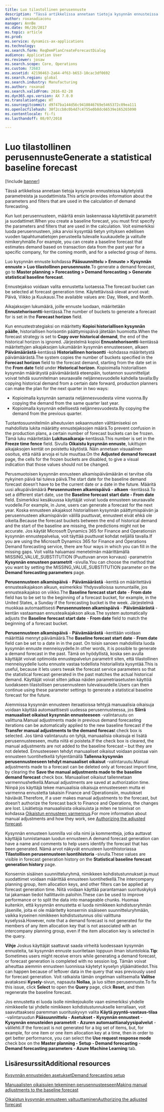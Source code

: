 ```yaml
---
title: Luo tilastollinen perusennuste
description: "Tässä artikkelissa annetaan tietoja kysynnän ennusteissa käytetyistä parametreista ja suodattimista."
author: roxanadiaconu
manager: AnnBe
ms.date: 06/20/2017
ms.topic: article
ms.prod: 
ms.service: dynamics-ax-applications
ms.technology: 
ms.search.form: ReqDemPlanCreateForecastDialog
audience: Application User
ms.reviewer: josaw
ms.search.scope: Core, Operations
ms.custom: 72683
ms.assetid: 42190463-2a64-4f63-b653-10cac3df0692
ms.search.region: global
ms.search.industry: Manufacturing
ms.author: roxanad
ms.search.validFrom: 2016-02-28
ms.dyn365.ops.version: AX 7.0.0
ms.translationtype: HT
ms.sourcegitcommit: d9747ba144d56c9410846769e5465372c89ea111
ms.openlocfilehash: 30f2ccb8c0b4d7c4755e0b8dc66539e165265090
ms.contentlocale: fi-fi
ms.lasthandoff: 08/07/2018

---
```


# <a name="generate-a-statistical-baseline-forecast"></a><span data-ttu-id="a052c-103">Luo tilastollinen perusennuste</span><span class="sxs-lookup"><span data-stu-id="a052c-103">Generate a statistical baseline forecast</span></span>

[!include [banner](../includes/banner.md)]

<span data-ttu-id="a052c-104">Tässä artikkelissa annetaan tietoja kysynnän ennusteissa käytetyistä parametreista ja suodattimista.</span><span class="sxs-lookup"><span data-stu-id="a052c-104">This article provides information about the parameters and filters that are used in the calculation of demand forecasting.</span></span> 

<span data-ttu-id="a052c-105">Kun luot perusennusteen, määritä ensin laskennassa käytettävät parametrit ja suodattimet.</span><span class="sxs-lookup"><span data-stu-id="a052c-105">When you create a baseline forecast, you must first specify the parameters and filters that are used in the calculation.</span></span> <span data-ttu-id="a052c-106">Voit esimerkiksi luoda perusennusteen, joka arvioi kysyntää tietyn yrityksen edellisen vuoden tapahtumatietojen perusteella tulevalle kuukaudelle ja valitulle nimikeryhmälle.</span><span class="sxs-lookup"><span data-stu-id="a052c-106">For example, you can create a baseline forecast that estimates demand based on transaction data from the past year for a specific company, for the coming month, and for a selected group of items.</span></span> 

<span data-ttu-id="a052c-107">Luo kysynnän ennuste kohdassa **Pääsuunnittelu &gt; Ennuste &gt; Kysynnän ennuste &gt; Luo tilastollinen perusennuste**.</span><span class="sxs-lookup"><span data-stu-id="a052c-107">To generate a demand forecast, go to **Master planning &gt; Forecasting &gt; Demand forecasting &gt; Generate statistical baseline forecast**.</span></span> 

<span data-ttu-id="a052c-108">Ennustejakso voidaan valita ennustetta luotaessa.</span><span class="sxs-lookup"><span data-stu-id="a052c-108">The forecast bucket can be selected at forecast generation time.</span></span> <span data-ttu-id="a052c-109">Käytettävissä olevat arvot ovat: Päivä, Viikko ja Kuukausi.</span><span class="sxs-lookup"><span data-stu-id="a052c-109">The available values are: Day, Week, and Month.</span></span> 

<span data-ttu-id="a052c-110">Aikajaksojen lukumäärä, joille ennuste luodaan, määritetään **Ennustehorisontti**-kentässä.</span><span class="sxs-lookup"><span data-stu-id="a052c-110">The number of buckets to generate a forecast for is set in the **Forecast horizon** field.</span></span> 

<span data-ttu-id="a052c-111">Kun ennustestrategiaksi on määritetty **Kopioi historiallisen kysynnän päälle**, historiallisen horisontin päättymispäivä jätetään huomiotta.</span><span class="sxs-lookup"><span data-stu-id="a052c-111">When the forecast strategy is set to **Copy over historical demand**, the end of the historical horizon is ignored.</span></span> <span data-ttu-id="a052c-112">Järjestelmä kopioi **Ennustehorisontti**-kentässä määritettyjen aikajaksojen lukumäärän kysynnän ennusteeseen, alkaen **Päivämäärästä**-kentässä **Historiallinen horisontti** -kohdassa määritetystä päivämäärästä.</span><span class="sxs-lookup"><span data-stu-id="a052c-112">The system copies the number of buckets specified in the **Forecast horizon** field to the forecast demand, starting from the date set in the **From date** field under **Historical horizon**.</span></span> <span data-ttu-id="a052c-113">Kopioimalla historiallisen kysynnän määrätystä päivämäärästä eteenpäin, tuotannon suunnittelijat voivat tehdä suunnitelman seuraavalle neljännesvuodelle kahdella tavalla:</span><span class="sxs-lookup"><span data-stu-id="a052c-113">By copying historical demand from a certain date forward, production planners can make the plan for the next quarter in two ways:</span></span>

-   <span data-ttu-id="a052c-114">Kopioimalla kysynnän samasta neljännesvuodesta viime vuonna.</span><span class="sxs-lookup"><span data-stu-id="a052c-114">By copying the demand from the same quarter last year.</span></span>
-   <span data-ttu-id="a052c-115">Kopioimalla kysynnän edellisestä neljännesvuodesta.</span><span class="sxs-lookup"><span data-stu-id="a052c-115">By copying the demand from the previous quarter.</span></span>

<span data-ttu-id="a052c-116">Tuotantosuunnitelmiin aiheutuvien sekaannusten välttämiseksi on mahdollista lukita määrätty ennustejaksojen määrä.</span><span class="sxs-lookup"><span data-stu-id="a052c-116">To prevent confusion in the production plans, a certain number of forecast buckets can be frozen.</span></span> <span data-ttu-id="a052c-117">Tämä luku määritetään **Lukitusaikaraja**-kentässä.</span><span class="sxs-lookup"><span data-stu-id="a052c-117">This number is set in the **Freeze time fence** field.</span></span> <span data-ttu-id="a052c-118">Sivulla **Oikaistu kysynnän ennuste**, lukittujen aikajaksojen kentät on poistettu käytöstä. Näin annetaan visuaalinen osoitus, että näitä arvoja ei tule muuttaa.</span><span class="sxs-lookup"><span data-stu-id="a052c-118">On the **Adjusted demand forecast** page, the cells for the frozen buckets are disabled, to give a visual indication that those values should not be changed.</span></span> 

<span data-ttu-id="a052c-119">Perusmuotoisen kysynnän ennusteen alkamispäivämäärän ei tarvitse olla nykyinen päivä tai tuleva päivä.</span><span class="sxs-lookup"><span data-stu-id="a052c-119">The start date for the baseline demand forecast doesn’t have to be the current date or a date in the future.</span></span> <span data-ttu-id="a052c-120">Määritä uusi alkupäivämäärä **Perusennusteen alkamispäivä - alkaen** -kentässä.</span><span class="sxs-lookup"><span data-stu-id="a052c-120">To set a different start date, use the **Baseline forecast start date - From date** field.</span></span> <span data-ttu-id="a052c-121">Esimerkiksi kesäkuussa käyttäjät voivat luoda ennusteen seuraavalle vuodelle.</span><span class="sxs-lookup"><span data-stu-id="a052c-121">For example, in June, users can generate a forecast for the next year.</span></span> <span data-ttu-id="a052c-122">Koska ennusteen aikajaksot historiallisen kysynnän päättymispäivän ja perusennusteen alkamispäivän välillä puuttuvat, ennusteet eivät ehkä ole oikeita.</span><span class="sxs-lookup"><span data-stu-id="a052c-122">Because the forecast buckets between the end of historical demand and the start of the baseline are missing, the predictions might not be accurate.</span></span> <span data-ttu-id="a052c-123">Jos käytät Microsoft Dynamics 365 for Finance and Operationsin kysynnän ennustepalvelua, voit täyttää puuttuvat kohdat neljällä tavalla.</span><span class="sxs-lookup"><span data-stu-id="a052c-123">If you are using the Microsoft Dynamics 365 for Finance and Operations Demand forecasting service, there are four ways in which you can fill in the missing gaps.</span></span> <span data-ttu-id="a052c-124">Voit valita haluamasi menetelmän määrittämällä MISSING\_VALUE\_SUBSTITUTION (Puuttuvan arvon korvaus) -parametrin **Kysynnän ennusteen parametrit** -sivulla.</span><span class="sxs-lookup"><span data-stu-id="a052c-124">You can choose the method that you want by setting the MISSING\_VALUE\_SUBSTITUTION parameter on the **Demand forecasting parameters** page.</span></span> 

<span data-ttu-id="a052c-125">**Perusennusteen alkamispäivä**  -  **Päivämäärästä** -kenttä on määritettävä ennusteaikajakson alkuun, esimerkiksi Yhdysvalloissa sunnuntaille, jos ennusteaikajakso on viikko.</span><span class="sxs-lookup"><span data-stu-id="a052c-125">The **Baseline forecast start date** - **From date** field has to be set to the beginning of a forecast bucket, for example, in the United States, a Sunday if the forecasting bucket is the week.</span></span> <span data-ttu-id="a052c-126">Järjestelmä muokkaa automaattisesti **Perusennusteen alkamispäivä**  -  **Päivämäärästä** -kentän vastaamaan ennusteaikajakson alkua.</span><span class="sxs-lookup"><span data-stu-id="a052c-126">The system automatically adjusts the **Baseline forecast start date** - **From date** field to match the beginning of a forecast bucket.</span></span> 

<span data-ttu-id="a052c-127">**Perusennusteen alkamispäivä**  -  **Päivämäärästä** -kenttään voidaan määrittää mennyt päivämäärä.</span><span class="sxs-lookup"><span data-stu-id="a052c-127">The **Baseline forecast start date** - **From date** field can be set to a date in in the past.</span></span> <span data-ttu-id="a052c-128">On toisin sanoen mahdollista luoda kysynnän ennuste menneisyydelle.</span><span class="sxs-lookup"><span data-stu-id="a052c-128">In other words, it is possible to generate a demand forecast in the past.</span></span> <span data-ttu-id="a052c-129">Tämä on hyödyllistä, koska sen avulla käyttäjät voivat optimoida ennustepalvelun parametrit siten, että tilastollinen menneisyydelle luotu ennuste vastaa todellista historiallista kysyntää.</span><span class="sxs-lookup"><span data-stu-id="a052c-129">This is useful, because it lets users tweak the forecast service parameters so that the statistical forecast generated in the past matches the actual historical demand.</span></span> <span data-ttu-id="a052c-130">Käyttäjät voivat sitten jatkaa näiden parametriasetusten käyttöä luodakseen tilastollisen perusennusteen tulevaisuudelle.</span><span class="sxs-lookup"><span data-stu-id="a052c-130">Users can then continue using these parameter settings to generate a statistical baseline forecast for the future.</span></span> 

<span data-ttu-id="a052c-131">Aiemmissa kysynnän ennusteen iteraatioissa tehtyjä manuaalisia oikaisuja voidaan käyttää automaattisesti uudessa perusennusteessa, jos **Siirrä manuaaliset oikaisut kysynnän ennusteeseen** -valintaruutu on valittuna.</span><span class="sxs-lookup"><span data-stu-id="a052c-131">Manual adjustments made in previous demand forecasting iterations can be automatically applied to the new baseline forecast if the **Transfer manual adjustments to the demand forecas**t check box is selected.</span></span> <span data-ttu-id="a052c-132">Jos tämä valintaruutu on tyhjä, manuaalisia oikaisuja ei lisätä perusennusteeseen, mutta niitä ei poisteta.</span><span class="sxs-lookup"><span data-stu-id="a052c-132">If the check box is cleared, the manual adjustments are not added to the baseline forecast – but they are not deleted.</span></span> <span data-ttu-id="a052c-133">Ennusteeseen tehdyt manuaaliset oikaisut voidaan poistaa vain ennusteen tuontihetkellä tyhjentämällä **Tallenna kysynnän perusennusteeseen tehdyt manuaaliset oikaisut** -valintaruutu.</span><span class="sxs-lookup"><span data-stu-id="a052c-133">Manual adjustments made to a forecast can be deleted only at forecast import time, by clearing the **Save the manual adjustments made to the baseline demand forecast** check box.</span></span> <span data-ttu-id="a052c-134">Manuaaliset oikaisut tallennetaan varmennushetkellä.</span><span class="sxs-lookup"><span data-stu-id="a052c-134">Manual adjustments are saved at authorization time.</span></span> <span data-ttu-id="a052c-135">Niinpä jos käyttäjä tekee manuaalisia oikaisuja ennusteeseen mutta ei varmenna ennustetta takaisin Finance and Operationsiin, muutokset häviävät.</span><span class="sxs-lookup"><span data-stu-id="a052c-135">Therefore, if a user makes manual adjustments to the forecast, but doesn’t authorize the forecast back to Finance and Operations, the changes are lost.</span></span> <span data-ttu-id="a052c-136">Lisätietoja manuaalisista oikaisuista ja miten ne toimivat on kohdassa [Oikaistun ennusteen varmennus](authorize-adjusted-forecast.md).</span><span class="sxs-lookup"><span data-stu-id="a052c-136">For more information about manual adjustments and how they work, see [Authorizing the adjusted forecast](authorize-adjusted-forecast.md).</span></span> 

<span data-ttu-id="a052c-137">Kysynnän ennusteen luonnilla voi olla nimi ja kommentteja, jotka auttavat käyttäjiä tunnistamaan luodun ennusteen.</span><span class="sxs-lookup"><span data-stu-id="a052c-137">A demand forecast generation can have a name and comments to help users identify the forecast that has been generated.</span></span> <span data-ttu-id="a052c-138">Nämä arvot näkyvät ennusteen luontihistoriassa **Tilastollisen perusennusteen luontihistoria** -sivulla.</span><span class="sxs-lookup"><span data-stu-id="a052c-138">These values are visible in forecast generation history on the **Statistical baseline forecast generation history** page.</span></span> 

<span data-ttu-id="a052c-139">Konsernin sisäinen suunnitteluryhmä, nimikkeen kohdistustunnukset ja muut suodattimet voidaan määrittää ennusteen luontihetkellä.</span><span class="sxs-lookup"><span data-stu-id="a052c-139">The intercompany planning group, item allocation keys, and other filters can be applied at forecast generation time.</span></span> <span data-ttu-id="a052c-140">Niitä voidaan käyttää parantamaan suorituskykyä tai jakamaan tiedot hallittaviin paloihin.</span><span class="sxs-lookup"><span data-stu-id="a052c-140">These can be used to improve performance or to split the data into manageable chunks.</span></span> <span data-ttu-id="a052c-141">Huomaa kuitenkin, että kysynnän ennustetta ei luoda nimikkeen kohdistusryhmän jäsenille, joita ei ole määritetty konsernin sisäiseen suunnitteluryhmään, vaikka kyseinen nimikkeen kohdistustunnus olisi valittuna kyselyssä.</span><span class="sxs-lookup"><span data-stu-id="a052c-141">However, note that a demand forecast is not generated for the members of any item allocation key that is not associated with an intercompany planning group, even if the item allocation key is selected in the query.</span></span> 

<span data-ttu-id="a052c-142">**Vihje** Joskus käyttäjät saattavat saada virheitä luodessaan kysynnän ennusteita, tai kysynnän ennuste suoritetaan loppuun ilman istuntolokia.</span><span class="sxs-lookup"><span data-stu-id="a052c-142">**Tip**: Sometimes users might receive errors while generating a demand forecast, or forecast generation is completed with no session log.</span></span> <span data-ttu-id="a052c-143">Tämän voivat aiheuttaa aiemmin ennusteen luonnissa käytetyt kyselyn ylijäämätiedot.</span><span class="sxs-lookup"><span data-stu-id="a052c-143">This can happen because of leftover data in the query that was previously used for forecast generation.</span></span> <span data-ttu-id="a052c-144">Voit ratkaista tämän ongelman valitsemalla **Valitse** avataksesi **Kysely**-sivun, napsauta **Nollaa**, ja luo sitten perusennuste.</span><span class="sxs-lookup"><span data-stu-id="a052c-144">To fix this issue, click **Select** to open the **Query** page, click **Reset**, and then regenerate the baseline forecast.</span></span> 

<span data-ttu-id="a052c-145">Jos ennustetta ei luoda isolle nimikejoukolle vaan esimerkiksi yhdelle nimikkeelle tai yhdelle nimikkeen kohdistustunnukselle kerrallaan, voit saavuttaaksesi paremman suorituskyvyn valita **Käytä pyyntö-vastaus-tilaa** -valintaruudun **Pääsuunnittelu - Asetukset - Kysynnän ennusteet**  -  **Kysynnän ennusteiden parametrit - Azuren automaattianalyysipalvelut** -välilehti.</span><span class="sxs-lookup"><span data-stu-id="a052c-145">If the forecast is not generated for a big set of items, but, for example, for one item or one item allocation key at a time, then in order to get better performance, you can select the **Use request response mode** check box on the **Master planning - Setup - Demand forecasting** - **Demand forecasting parameters - Azure Machine Learning** tab.</span></span>

<a name="additional-resources"></a><span data-ttu-id="a052c-146">Lisäresurssit</span><span class="sxs-lookup"><span data-stu-id="a052c-146">Additional resources</span></span>
--------

[<span data-ttu-id="a052c-147">Kysynnän ennusteiden asetukset</span><span class="sxs-lookup"><span data-stu-id="a052c-147">Demand forecasting setup</span></span>](demand-forecasting-setup.md)

[<span data-ttu-id="a052c-148">Manuaalisten oikaisujen tekeminen perusennusteeseen</span><span class="sxs-lookup"><span data-stu-id="a052c-148">Making manual adjustments to the baseline forecast</span></span>](manual-adjustments-baseline-forecast.md)

[<span data-ttu-id="a052c-149">Oikaistun kysynnän ennusteen valtuuttaminen</span><span class="sxs-lookup"><span data-stu-id="a052c-149">Authorizing the adjusted forecast</span></span>](authorize-adjusted-forecast.md)




